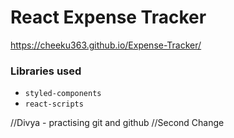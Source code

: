 # React Expense Tracker
https://cheeku363.github.io/Expense-Tracker/

### Libraries used
* `styled-components`
* `react-scripts`

//Divya - practising git and github
//Second Change

